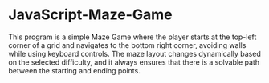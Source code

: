 # JavaScript-Maze-Game

This program is a simple Maze Game where the player starts at the top-left corner of a grid and navigates to the bottom right corner, avoiding walls while using keyboard controls. The maze layout changes dynamically based on the selected difficulty, and it always ensures that there is a solvable path between the starting and ending points. 
